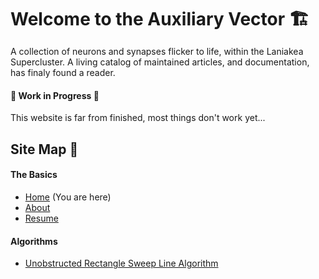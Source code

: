<style>
#title {
  border-bottom: 2px solid var(--overlay);
  margin-bottom: 15px;
}
</style>

<h1 id="title">Welcome to the Auxiliary Vector 🏗️</h1>

A collection of neurons and synapses flicker to life, within the Laniakea Supercluster. A living catalog of maintained articles, and documentation, has finaly found a reader.

#### 🚧 Work in Progress 🚧

This website is far from finished, most things don't work yet...


## Site Map 📜

#### The Basics

- [Home](/) (You are here)
- [About](/about)
- [Resume](/assets/resume/imperial.pdf)

#### Algorithms

- [Unobstructed Rectangle Sweep Line Algorithm](/algorithms/unobstructed_subrectangles)
